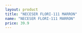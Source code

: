 ```yaml
---
layout: product
title: "NECESER FLORI-111 MARRON"
name: "NECESER FLORI-111 MARRON"
price: 39.9
---
```

